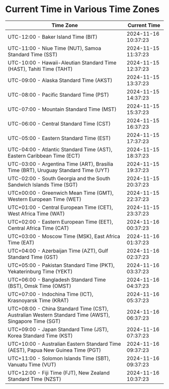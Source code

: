 # Current Time in Various Time Zones

| Time Zone | Current Time |
|-----------|--------------|
| UTC-12:00 - Baker Island Time (BIT) | 2024-11-16 10:37:23 |
| UTC-11:00 - Niue Time (NUT), Samoa Standard Time (SST) | 2024-11-15 11:37:23 |
| UTC-10:00 - Hawaii-Aleutian Standard Time (HAST), Tahiti Time (TAHT) | 2024-11-15 12:37:23 |
| UTC-09:00 - Alaska Standard Time (AKST) | 2024-11-15 13:37:23 |
| UTC-08:00 - Pacific Standard Time (PST) | 2024-11-15 14:37:23 |
| UTC-07:00 - Mountain Standard Time (MST) | 2024-11-15 15:37:23 |
| UTC-06:00 - Central Standard Time (CST) | 2024-11-15 16:37:23 |
| UTC-05:00 - Eastern Standard Time (EST) | 2024-11-15 17:37:23 |
| UTC-04:00 - Atlantic Standard Time (AST), Eastern Caribbean Time (ECT) | 2024-11-15 18:37:23 |
| UTC-03:00 - Argentina Time (ART), Brasília Time (BRT), Uruguay Standard Time (UYT) | 2024-11-15 19:37:23 |
| UTC-02:00 - South Georgia and the South Sandwich Islands Time (SGT) | 2024-11-15 20:37:23 |
| UTC±00:00 - Greenwich Mean Time (GMT), Western European Time (WET) | 2024-11-15 22:37:23 |
| UTC+01:00 - Central European Time (CET), West Africa Time (WAT) | 2024-11-15 23:37:23 |
| UTC+02:00 - Eastern European Time (EET), Central Africa Time (CAT) | 2024-11-16 00:37:23 |
| UTC+03:00 - Moscow Time (MSK), East Africa Time (EAT) | 2024-11-16 01:37:23 |
| UTC+04:00 - Azerbaijan Time (AZT), Gulf Standard Time (GST) | 2024-11-16 02:37:23 |
| UTC+05:00 - Pakistan Standard Time (PKT), Yekaterinburg Time (YEKT) | 2024-11-16 03:37:23 |
| UTC+06:00 - Bangladesh Standard Time (BST), Omsk Time (OMST) | 2024-11-16 04:37:23 |
| UTC+07:00 - Indochina Time (ICT), Krasnoyarsk Time (KRAT) | 2024-11-16 05:37:23 |
| UTC+08:00 - China Standard Time (CST), Australian Western Standard Time (AWST), Singapore Time (SGT) | 2024-11-16 06:37:23 |
| UTC+09:00 - Japan Standard Time (JST), Korea Standard Time (KST) | 2024-11-16 07:37:23 |
| UTC+10:00 - Australian Eastern Standard Time (AEST), Papua New Guinea Time (PGT) | 2024-11-16 09:37:23 |
| UTC+11:00 - Solomon Islands Time (SBT), Vanuatu Time (VUT) | 2024-11-16 09:37:23 |
| UTC+12:00 - Fiji Time (FJT), New Zealand Standard Time (NZST) | 2024-11-16 10:37:23 |
